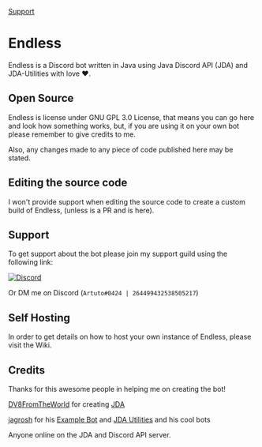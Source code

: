 [Support](https://img.shields.io/discord/312776731704426496.svg)

# Endless

Endless is a Discord bot written in Java using Java Discord API (JDA) and JDA-Utilities with love ❤.

## Open Source

Endless is license under GNU GPL 3.0 License, that means you can go here and look how something works, but, if you are using it on your own bot please remember to give credits to me.

Also, any changes made to any piece of code published here may be stated.

## Editing the source code

I won't provide support when editing the source code to create a custom build of Endless, (unless is a PR and is here).

## Support

To get support about the bot please join my support guild using the following link:

[![Discord](https://canary.discordapp.com/api/guilds/312776731704426496/widget.png?style=banner2)](https://discord.gg/CXKfYW3)

Or DM me on Discord (```Artuto#0424 | 264499432538505217```)

## Self Hosting

In order to get details on how to host your own instance of Endless, please visit the Wiki.

## Credits

Thanks for this awesome people in helping me on creating the bot!

[DV8FromTheWorld](https://github.com/DV8FromTheWorld) for creating [JDA](https://github.com/DV8FromTheWorld/JDA)

[jagrosh](https://github.com/jagrosh) for his [Example Bot](https://github.com/jagrosh/ExampleBot) and [JDA Utilities](https://github.com/JDA-Applications/JDA-Utilities) and his cool bots

Anyone online on the JDA and Discord API server.
